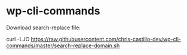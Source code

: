 # wp-cli-commands


Download search-replace file:

curl -LJO https://raw.githubusercontent.com/chris-castillo-dev/wp-cli-commands/master/search-replace-domain.sh
